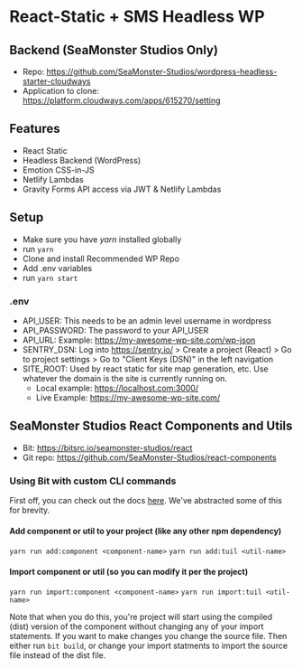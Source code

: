 # React-Static + SMS Headless WP

## Backend (SeaMonster Studios Only)
- Repo: https://github.com/SeaMonster-Studios/wordpress-headless-starter-cloudways
- Application to clone: https://platform.cloudways.com/apps/615270/setting

## Features

- React Static
- Headless Backend (WordPress)
- Emotion CSS-in-JS
- Netlify Lambdas
- Gravity Forms API access via JWT & Netlify Lambdas

## Setup

- Make sure you have _yarn_ installed globally
- run `yarn`
- Clone and install Recommended WP Repo
- Add .env variables
- run `yarn start`

### .env

- API_USER: This needs to be an admin level username in wordpress
- API_PASSWORD: The password to your API_USER
- API_URL: Example: https://my-awesome-wp-site.com/wp-json
- SENTRY_DSN: Log into https://sentry.io/ > Create a project (React) > Go to project settings > Go to "Client Keys (DSN)" in the left navigation
- SITE_ROOT: Used by react static for site map generation, etc. Use whatever the domain is the site is currently running on.
  - Local example: https://localhost.com:3000/
  - Live Example: https://my-awesome-wp-site.com/
  
## SeaMonster Studios React Components and Utils
- Bit: https://bitsrc.io/seamonster-studios/react 
- Git repo: https://github.com/SeaMonster-Studios/react-components

### Using Bit with custom CLI commands

First off, you can check out the docs [here](https://docs.bitsrc.io/). We've abstracted some of this for brevity.

#### Add component or util to your project (like any other npm dependency)
`yarn run add:component <component-name>`
`yarn run add:tuil <util-name>`

#### Import component or util (so you can modify it per the project)
`yarn run import:component <component-name>`
`yarn run import:tuil <util-name>`

Note that when you do this, you're project will start using the compiled (dist) version of the component without changing any of your import statements. If you want to make changes you change the source file. Then either run `bit build`, or change your import statments to import the source file instead of the dist file.
